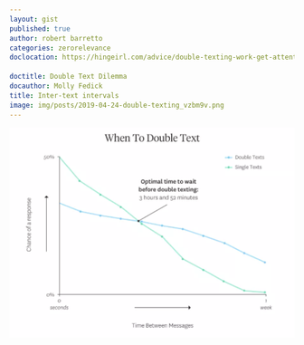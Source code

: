 ```yaml
---
layout: gist
published: true
author: robert barretto
categories: zerorelevance
doclocation: https://hingeirl.com/advice/double-texting-work-get-attention-dating-apps/

doctitle: Double Text Dilemma
docauthor: Molly Fedick
title: Inter-text intervals
image: img/posts/2019-04-24-double-texting_vzbm9v.png
---
```

![](/img/posts/2019-04-24-double-texting_vzbm9v.png)